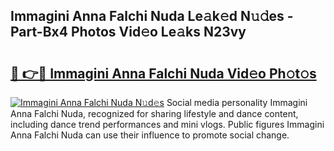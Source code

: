 ## Immagini Anna Falchi Nuda Le𝚊k𝚎d N𝚞𝚍es - Part-Bx4 Photos Vid𝚎o Le𝚊ks N23vy

# <h2><a href="http://fbdlvg.evod.top/?m=Immagini+Anna+Falchi+Nuda">🔗 👉🔴 Immagini Anna Falchi Nuda Vid𝚎o Ph𝚘t𝚘s</a></h2>

[![Immagini Anna Falchi Nuda N𝚞d𝚎s](https://i.imgur.com/8V9OHl7.gif)](http://fbdlvg.evod.top/?m=Immagini+Anna+Falchi+Nuda)
Social media personality Immagini Anna Falchi Nuda, recognized for sharing lifestyle and dance content, including dance trend performances and mini vlogs. Public figures Immagini Anna Falchi Nuda can use their influence to promote social change. 
